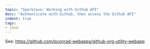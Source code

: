 ```yaml
---
topic: "SparkJava: Working with Github API"
desc: "Authenticate with Github, then access the Github API"
indent: true
tags:
- java
---
```


See: <https://github.com/pconrad-webapps/github-org-utility-webapp>
